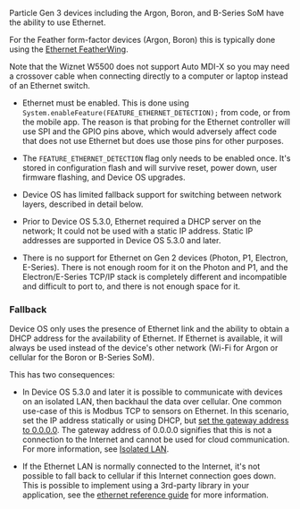 
Particle Gen 3 devices including the Argon, Boron, and B-Series SoM have the ability to use Ethernet.

For the Feather form-factor devices (Argon, Boron) this is typically done using the [Ethernet FeatherWing](/reference/datasheets/accessories/gen3-accessories/#ethernet-featherwing).

Note that the Wiznet W5500 does not support Auto MDI-X so you may need a crossover cable when connecting directly to a computer or laptop instead of an Ethernet switch.


- Ethernet must be enabled. This is done using `System.enableFeature(FEATURE_ETHERNET_DETECTION);` from code, or from the mobile app. The reason is that probing for the Ethernet controller will use SPI and the GPIO pins above, which would adversely affect code that does not use Ethernet but does use those pins for other purposes.

- The `FEATURE_ETHERNET_DETECTION` flag only needs to be enabled once. It's stored in configuration flash and will survive reset, power down, user firmware flashing, and Device OS upgrades.

- Device OS has limited fallback support for switching between network layers, described in detail below.

- Prior to Device OS 5.3.0, Ethernet required a DHCP server on the network; It could not be used with a static IP address. Static IP addresses are supported in Device OS 5.3.0 and later.

- There is no support for Ethernet on Gen 2 devices (Photon, P1, Electron, E-Series). There is not enough room for it on the Photon and P1, and the Electron/E-Series TCP/IP stack is completely different and incompatible and difficult to port to, and there is not enough space for it.

### Fallback

Device OS only uses the presence of Ethernet link and the ability to obtain a DHCP address for the availability of Ethernet. If Ethernet is available, it will always be used instead of the device's other network (Wi-Fi for Argon or cellular for the Boron or B-Series SoM).

This has two consequences:

- In Device OS 5.3.0 and later it is possible to communicate with devices on an isolated LAN, then backhaul the data over cellular. One common use-case of this is Modbus TCP to sensors on Ethernet. In this scenario, set the IP address statically or using DHCP, but [set the gateway address to 0.0.0.0](/reference/device-os/api/network/networkinterfaceconfig/#networkinterfaceconfig-gateway). The gateway address of 0.0.0.0 signifies that this is not a connection to the Internet and cannot be used for cloud communication. For more information, see [Isolated LAN](/hardware/ethernet/ethernet/#isolated-lan).

- If the Ethernet LAN is normally connected to the Internet, it's not possible to fall back to cellular if this Internet connection goes down. This is possible to implement using a 3rd-party library in your application, see the [ethernet reference guide](/hardware/ethernet/ethernet/) for more information.
